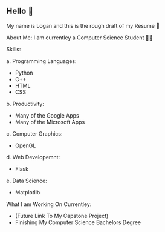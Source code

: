 ## Hello 🙂

My name is Logan and this is the rough draft of my Resume 📰

About Me:
I am currentley a Computer Science Student 👨‍💻

Skills:

a. Programming Languages:
  + Python
  + C++
  + HTML
  + CSS

b. Productivity:
  + Many of the Google Apps
  + Many of the Microsoft Apps

c. Computer Graphics:
  + OpenGL

d. Web Developemnt:
  + Flask

e. Data Science:
  + Matplotlib


What I am Working On Currentley:
+ (Future Link To My Capstone Project)
+ Finishing My Computer Science Bachelors Degree

